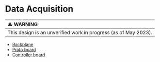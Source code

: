 # Data Acquisition

| :warning: WARNING|
|:---|
| This design is an unverified work in progress (as of May 2023).|

* [Backplane](./backplane/README.md)
* [Proto board](./proto_board/README.md)
* [Controller board](./controller/README.md)


